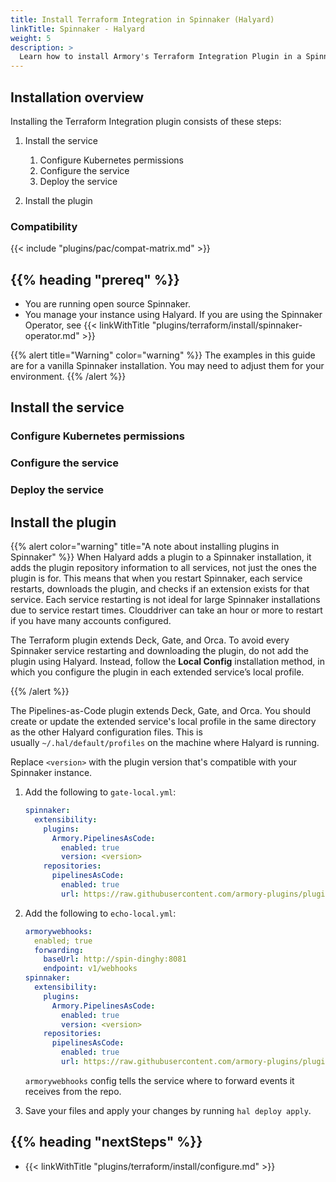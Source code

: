 ```yaml
---
title: Install Terraform Integration in Spinnaker (Halyard)
linkTitle: Spinnaker - Halyard
weight: 5
description: >
  Learn how to install Armory's Terraform Integration Plugin in a Spinnaker instance managed by Halyard.
---
```


## Installation overview

Installing the Terraform Integration plugin consists of these steps:

1. Install the service

   1. Configure Kubernetes permissions
   1. Configure the service
   1. Deploy the service
1. Install the plugin

### Compatibility

{{< include "plugins/pac/compat-matrix.md" >}}

## {{% heading "prereq" %}}

* You are running open source Spinnaker.
* You manage your instance using Halyard. If you are using the Spinnaker Operator, see {{< linkWithTitle "plugins/terraform/install/spinnaker-operator.md" >}}


{{% alert title="Warning" color="warning" %}}
The examples in this guide are for a vanilla Spinnaker installation. You may need to adjust them for your environment.
{{% /alert %}}

## Install the service

### Configure Kubernetes permissions


### Configure the service


### Deploy the service


## Install the plugin

{{% alert color="warning" title="A note about installing plugins in Spinnaker" %}}
When Halyard adds a plugin to a Spinnaker installation, it adds the plugin repository information to all services, not just the ones the plugin is for. This means that when you restart Spinnaker, each service restarts, downloads the plugin, and checks if an extension exists for that service. Each service restarting is not ideal for large Spinnaker installations due to service restart times. Clouddriver can take an hour or more to restart if you have many accounts configured.

The Terraform plugin extends Deck, Gate, and Orca. To avoid every Spinnaker service restarting and downloading the plugin, do not add the plugin using Halyard. Instead, follow the **Local Config** installation method, in which you configure the plugin in each extended service’s local profile.

{{% /alert %}}

The Pipelines-as-Code plugin extends Deck, Gate, and Orca. You should create or update the extended service's local profile in the same directory as the other Halyard configuration files. This is usually `~/.hal/default/profiles` on the machine where Halyard is running.

Replace `<version>` with the plugin version that's compatible with your Spinnaker instance.

1. Add the following to `gate-local.yml`:

   ```yaml
   spinnaker:
     extensibility:
       plugins:
         Armory.PipelinesAsCode:
           enabled: true
           version: <version>
       repositories:
         pipelinesAsCode:
           enabled: true
           url: https://raw.githubusercontent.com/armory-plugins/pluginRepository/master/repositories.json
   ```

1. Add the following to `echo-local.yml`:

   ```yaml
   armorywebhooks:
     enabled; true
     forwarding:
       baseUrl: http://spin-dinghy:8081
       endpoint: v1/webhooks
   spinnaker:
     extensibility:
       plugins:
         Armory.PipelinesAsCode:
           enabled: true
           version: <version>
       repositories:
         pipelinesAsCode:
           enabled: true
           url: https://raw.githubusercontent.com/armory-plugins/pluginRepository/master/repositories.json
   ```

   `armorywebhooks` config tells the service where to forward events it receives from the repo.

1. Save your files and apply your changes by running `hal deploy apply`.

## {{% heading "nextSteps" %}}

* {{< linkWithTitle "plugins/terraform/install/configure.md" >}}
